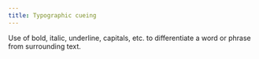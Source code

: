 ```yaml
---
title: Typographic cueing
---
```

Use of bold, italic, underline, capitals, etc. to differentiate a word or phrase from surrounding text.
